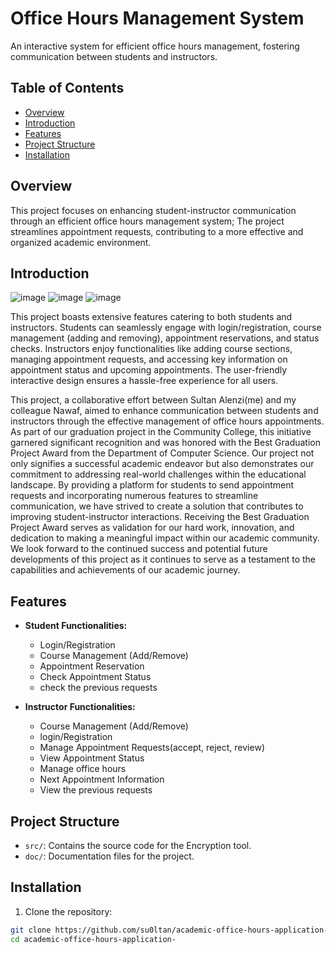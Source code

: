 # Office Hours Management System

An interactive system for efficient office hours management, fostering communication between students and instructors.

## Table of Contents

- [Overview](#Overview)
- [Introduction](#Introduction)
- [Features](#features)
- [Project Structure](#A)
- [Installation](#installation)


## Overview 
  This project focuses on enhancing student-instructor communication through an efficient office hours management system; The project streamlines appointment requests, contributing to a more effective and organized academic environment.

## Introduction

![image](https://github.com/su0ltan/academic-office-hours-application-/assets/53498277/3e648f78-f322-4154-92b4-c52018da3fb3)
![image](https://github.com/su0ltan/academic-office-hours-application-/assets/53498277/642aa689-6d14-4f71-bac2-2f32d43fc11b)
![image](https://github.com/su0ltan/academic-office-hours-application-/assets/53498277/8a1f67e3-d130-4857-a9f6-f235064fa929)



  This project boasts extensive features catering to both students and instructors. Students can seamlessly engage with login/registration, course management (adding and removing), appointment reservations, and status checks. Instructors enjoy functionalities like adding course sections, managing appointment requests, and accessing key information on appointment status and upcoming appointments. The user-friendly interactive design ensures a hassle-free experience for all users.
  
  This project, a collaborative effort between Sultan Alenzi(me) and my colleague Nawaf, aimed to enhance communication between students and instructors through the effective management of office hours appointments. As part of our graduation project in the Community College, this initiative garnered significant recognition and was honored with the Best Graduation Project Award from the Department of Computer Science.
  Our project not only signifies a successful academic endeavor but also demonstrates our commitment to addressing real-world challenges within the educational landscape. By providing a platform for students to send appointment requests and incorporating numerous features to streamline communication, we have strived to create a solution that contributes to improving student-instructor interactions.
  Receiving the Best Graduation Project Award serves as validation for our hard work, innovation, and dedication to making a meaningful impact within our academic community. We look forward to the continued success and potential future developments of this project as it continues to serve as a testament to the capabilities and achievements of our academic journey.


## Features

- **Student Functionalities:**
  - Login/Registration
  - Course Management (Add/Remove)
  - Appointment Reservation
  - Check Appointment Status
  - check the previous requests

- **Instructor Functionalities:**
  - Course Management (Add/Remove)
  - login/Registration
  - Manage Appointment Requests(accept, reject, review)
  - View Appointment Status
  - Manage office hours
  - Next Appointment Information
  - View the previous requests


## Project Structure
- `src/`: Contains the source code for the Encryption tool.
- `doc/`: Documentation files for the project.

## Installation

1. Clone the repository:

```bash
git clone https://github.com/su0ltan/academic-office-hours-application-.git
cd academic-office-hours-application-
